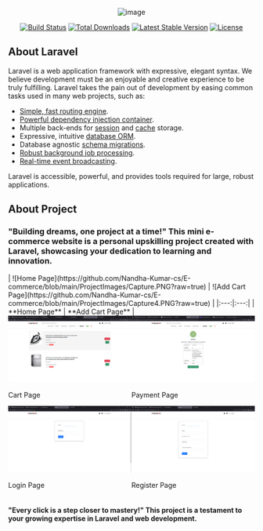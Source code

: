 <p align="center"><img src="https://picperf.io/https://laravelnews.s3.amazonaws.com/images/laravel-featured.png" width="400" alt='image'></p>

<p align="center">
<a href="https://travis-ci.org/laravel/framework"><img src="https://travis-ci.org/laravel/framework.svg" alt="Build Status"></a>
<a href="https://packagist.org/packages/laravel/framework"><img src="https://poser.pugx.org/laravel/framework/d/total.svg" alt="Total Downloads"></a>
<a href="https://packagist.org/packages/laravel/framework"><img src="https://poser.pugx.org/laravel/framework/v/stable.svg" alt="Latest Stable Version"></a>
<a href="https://packagist.org/packages/laravel/framework"><img src="https://poser.pugx.org/laravel/framework/license.svg" alt="License"></a>
</p>

## About Laravel

Laravel is a web application framework with expressive, elegant syntax. We believe development must be an enjoyable and creative experience to be truly fulfilling. Laravel takes the pain out of development by easing common tasks used in many web projects, such as:

- [Simple, fast routing engine](https://laravel.com/docs/routing).
- [Powerful dependency injection container](https://laravel.com/docs/container).
- Multiple back-ends for [session](https://laravel.com/docs/session) and [cache](https://laravel.com/docs/cache) storage.
- Expressive, intuitive [database ORM](https://laravel.com/docs/eloquent).
- Database agnostic [schema migrations](https://laravel.com/docs/migrations).
- [Robust background job processing](https://laravel.com/docs/queues).
- [Real-time event broadcasting](https://laravel.com/docs/broadcasting).

Laravel is accessible, powerful, and provides tools required for large, robust applications.

## About Project
<h3>"Building dreams, one project at a time!" This mini e-commerce website is a personal upskilling project created with Laravel, showcasing your dedication to learning and innovation.</h3>
| ![Home Page](https://github.com/Nandha-Kumar-cs/E-commerce/blob/main/ProjectImages/Capture.PNG?raw=true) | ![Add Cart Page](https://github.com/Nandha-Kumar-cs/E-commerce/blob/main/ProjectImages/Capture4.PNG?raw=true) |
|:---:|:---:|
| **Home Page** | **Add Cart Page** |

<div style='display:flex;'>
    <span>
        <img src='https://github.com/Nandha-Kumar-cs/E-commerce/blob/main/ProjectImages/Capture5.PNG?raw=true' width='400px'>
        <p>Cart Page</p>
    </span>
     <span>
        <img src='https://github.com/Nandha-Kumar-cs/E-commerce/blob/main/ProjectImages/capture7.PNG?raw=true' width='400px'>
        <p>Payment Page</p>
    </span>
</div>
<div style='display:flex;'>
    <span>
        <img src='https://github.com/Nandha-Kumar-cs/E-commerce/blob/main/ProjectImages/Capture2.PNG?raw=true' width='400px'>
        <p>Login Page</p>
    </span>
     <span>
        <img src='https://github.com/Nandha-Kumar-cs/E-commerce/blob/main/ProjectImages/Capture3.PNG?raw=true' width='400px'>
        <p>Register Page</p>
    </span>
</div>



<h4>"Every click is a step closer to mastery!" This project is a testament to your growing expertise in Laravel and web development.</h4>
